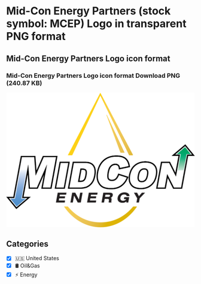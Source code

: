 # Mid-Con Energy Partners (stock symbol: MCEP) Logo in transparent PNG format

## Mid-Con Energy Partners Logo icon format

### Mid-Con Energy Partners Logo icon format Download PNG (240.87 KB)

![Mid-Con Energy Partners Logo icon format Download PNG (240.87 KB)](/img/orig/MCEP-9ba51b62.png)



## Categories
- [x] 🇺🇸 United States
- [x] 🛢 Oil&Gas
- [x] ⚡ Energy
